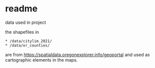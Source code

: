 # readme

data used in project

the shapefiles in 

    * /data/citylim_2021/
    * /data/or_counties/
    
    
 are from  https://spatialdata.oregonexplorer.info/geoportal and used as cartographic elements in the maps.
